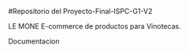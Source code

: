 #Repositorio del Proyecto-Final-ISPC-G1-V2

LE MONE E-commerce de productos para Vinotecas.


Documentacion 
